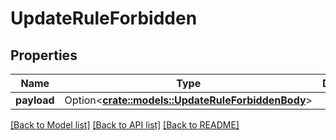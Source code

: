 # UpdateRuleForbidden

## Properties

Name | Type | Description | Notes
------------ | ------------- | ------------- | -------------
**payload** | Option<[**crate::models::UpdateRuleForbiddenBody**](UpdateRuleForbiddenBody.md)> |  | [optional]

[[Back to Model list]](../README.md#documentation-for-models) [[Back to API list]](../README.md#documentation-for-api-endpoints) [[Back to README]](../README.md)


